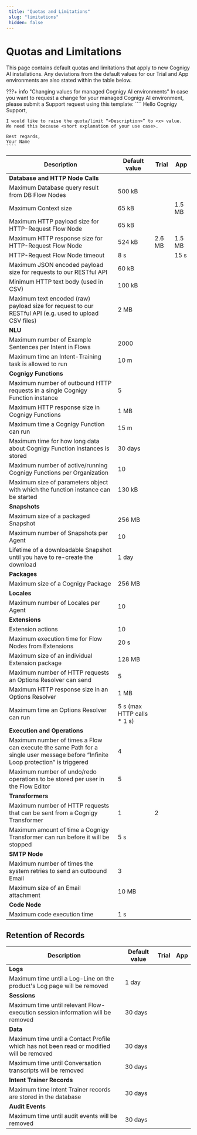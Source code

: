 ```yaml
---
 title: "Quotas and Limitations" 
 slug: "limitations" 
 hidden: false 
---
```


# Quotas and Limitations

This page contains default quotas and limitations that apply to new Cognigy AI installations. Any deviations from the default values for our Trial and App environments are also stated within the table below.

???+ info "Changing values for managed Cognigy AI environments"
    In case you want to request a change for your managed Cognigy  AI environment, please submit a Support request using this template: 
    ````
    Hello Cognigy Support, 

    I would like to raise the quota/limit “<Description>” to <x> value.  
    We need this because <short explanation of your use case>. 
 
    Best regards, 
    Your Name 
    ````

|Description|Default value|Trial|App|
|--|--|--|--|
|**Database and HTTP Node Calls** |||
|Maximum Database query result from DB Flow Nodes |500 kB |||
|Maximum Context size|65 kB||1.5 MB|
|Maximum HTTP payload size for HTTP-Request Flow Node | 65 kB| |
|Maximum HTTP response size for HTTP-Request Flow Node |524 kB |2.6 MB |1.5 MB |
|HTTP-Request Flow Node timeout |8 s ||15 s |
|Maximum JSON encoded payload size for requests to our RESTful API|60 kB |||
|Minimum HTTP text body (used in CSV) |100 kB |||
|Maximum text encoded (raw) payload size for request to our RESTful API (e.g. used to upload CSV files) |2 MB |||
|**NLU** |||
|Maximum number of Example Sentences per Intent in Flows |2000 |||
|Maximum time an Intent-Training task is allowed to run |10 m |||
|**Cognigy Functions** |||
|Maximum number of outbound HTTP requests in a single Cognigy Function instance |5||| 
|Maximum HTTP response size in Cognigy Functions |1 MB|||
|Maximum time a Cognigy Function can run |15 m |||
|Maximum time for how long data about Cognigy Function instances is stored |30 days |||
|Maximum number of active/running Cognigy Functions per Organization |10 |||
|Maximum size of parameters object with which the function instance can be started |130 kB |||
|**Snapshots** |||
|Maximum size of a packaged Snapshot |256 MB |||
|Maximum number of Snapshots per Agent |10|||
|Lifetime of a downloadable Snapshot until you have to re-create the download| 1 day |||
|**Packages** |||
|Maximum size of a Cognigy Package |256 MB |||
|**Locales** |||
|Maximum number of Locales per Agent |10 |||
|**Extensions** |||
|Extension actions |10 |||
|Maximum execution time for Flow Nodes from Extensions |20 s |||
|Maximum size of an individual Extension package | 128 MB ||||Maximum size for the File-System based cache for executing Extensions | 512 MB |||
|Maximum number of HTTP requests an Options Resolver can send |5|||
|Maximum HTTP response size in an Options Resolver |1 MB |||
|Maximum time an Options Resolver can run |5 s (max HTTP calls * 1 s) |||
|**Execution and Operations** |||
|Maximum number of times a Flow can execute the same Path for a single user message before “Infinite Loop protection” is triggered |4|||
|Maximum number of undo/redo operations to be stored per user in the Flow Editor |5|||
|**Transformers** |||
|Maximum number of HTTP requests that can be sent from a Cognigy Transformer  |1|2 ||
|Maximum amount of time a Cognigy Transformer can run before it will be stopped |5 s |||
|**SMTP Node** |||
|Maximum number of times the system retries to send an outbound Email |3 |||
|Maximum size of an Email attachment |10 MB |||
|**Code Node** |||
|Maximum code execution time |1 s |||

## Retention of Records

|Description|Default value|Trial|App|
|--|--|--|--|
|**Logs** |||
|Maximum time until a Log-Line on the product's Log page will be removed |1 day |||
|**Sessions** |||
|Maximum time until relevant Flow-execution session information will be removed |30 days |||
|**Data** |||
|Maximum time until a Contact Profile which has not been read or modified will be removed |30 days |||
|Maximum time until Conversation transcripts will be removed |30 days |||
|**Intent Trainer Records** |||
|Maximum time Intent Trainer records are stored in the database|30 days |||
|**Audit Events** |||
|Maximum time until audit events will be removed |30 days |||

 